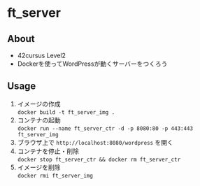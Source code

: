 # ft_server

## About
* 42cursus Level2
* Dockerを使ってWordPressが動くサーバーをつくろう

## Usage
1. イメージの作成  
	`docker build -t ft_server_img .`
2. コンテナの起動  
	`docker run --name ft_server_ctr -d -p 8080:80 -p 443:443 ft_server_img`
3. ブラウザ上で `http://localhost:8080/wordpress` を開く  
4. コンテナを停止・削除  
	`docker stop ft_server_ctr && docker rm ft_server_ctr`
5. イメージを削除  
	`docker rmi ft_server_img`